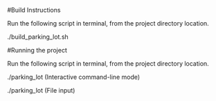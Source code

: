 #Build Instructions

Run the following script in terminal, from the project directory location.

./build_parking_lot.sh


#Running the project

Run the following script in terminal, from the project directory location.

./parking_lot (Interactive command-line mode)

./parking_lot <input-fileName> (File input)
